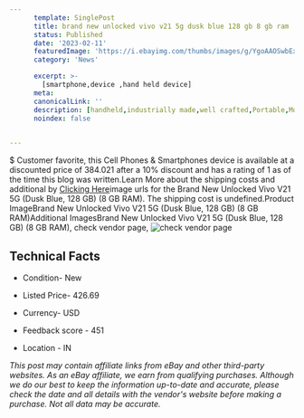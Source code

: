 ```yaml
---
      template: SinglePost
      title: brand new unlocked vivo v21 5g dusk blue 128 gb 8 gb ram 
      status: Published
      date: '2023-02-11'
      featuredImage: 'https://i.ebayimg.com/thumbs/images/g/YgoAAOSwbExjFvlc/s-l225.jpg'
      category: 'News'

      excerpt: >-
        [smartphone,device ,hand held device]
      meta:
      canonicalLink: ''
      description: [handheld,industrially made,well crafted,Portable,Mobile,Compact,Convenient,Lightweight,Maneuverable,Man-portable,Miniature,Carriable,Hand-held,Light,Holdable,Transportable,Mobile device,Pocket-sized,On-the-go,Wireless,Cordless,Compact size,Convenient size, smartphone,device ,hand held device]
      noindex: false

        
---
```

$
    Customer favorite, this Cell Phones & Smartphones device is available at a discounted price of 384.021 after a 10% discount and has a rating of 1 as of the time this blog was written.Learn More about the shipping costs and additional by [Clicking Here](https://www.ebay.com/itm/334553293088?hash=item4de4ee2120%3Ag%3AYgoAAOSwbExjFvlc&amdata=enc%3AAQAHAAAA4Hlly8bxPu0w8Z0ap7JBcz%2B3QgECzy4u%2BRip8GD%2F8GqVC0XQWaSarpWCSjMN5ao7zYP7jkhL42lQkYIbhnEEIHOIDs8b%2Fcc20I4jC4ASj1AwZxnKkkswatVA7OSPICTyPXUvgBtdvfHCvJDboKMsCokdnP0XpxTCifwTZvvNvqf9TALND%2FqgvpsFpKWJIKTpg4e9TWwUQDKGEXPq0ta5hqoeSBmbhMgRYeeUfUPZsMVCK%2BbF202Z8qLhKrzN%2BpN%2FeCI1xIriMb69t5qrLrx3%2B653W9tHEudTNl2y3jjzhTO1&mkevt=1&mkcid=1&mkrid=711-53200-19255-0&campid=%253CePNCampaignId%253E&customid=%253CreferenceId%253E&toolid=10049)image urls for the Brand New Unlocked Vivo V21 5G (Dusk Blue, 128 GB) (8 GB RAM). The shipping cost is undefined.Product ImageBrand New Unlocked Vivo V21 5G (Dusk Blue, 128 GB) (8 GB RAM)Additional ImagesBrand New Unlocked Vivo V21 5G (Dusk Blue, 128 GB) (8 GB RAM), check vendor page, ![check vendor page](https://origin-galleryplus.ebayimg.com/ws/web/334553293088_2_0_1/225x225.jpg,https://origin-galleryplus.ebayimg.com/ws/web/334553293088_3_0_1/225x225.jpg,https://origin-galleryplus.ebayimg.com/ws/web/334553293088_4_0_1/225x225.jpg,https://origin-galleryplus.ebayimg.com/ws/web/334553293088_5_0_1/225x225.jpg,https://origin-galleryplus.ebayimg.com/ws/web/334553293088_6_0_1/225x225.jpg,https://origin-galleryplus.ebayimg.com/ws/web/334553293088_7_0_1/225x225.jpg,https://origin-galleryplus.ebayimg.com/ws/web/334553293088_8_0_1/225x225.jpg,https://origin-galleryplus.ebayimg.com/ws/web/334553293088_9_0_1/225x225.jpg)
    
    

 ## Technical Facts 



     
      

 - Condition- New 


      

 - Listed Price- 426.69 


      

 - Currency- USD 


      

 - Feedback score - 451 


      

 - Location - IN 


      
      

 *_This post may contain affiliate links from eBay and other third-party websites. As an eBay affiliate, we earn from qualifying purchases. Although we do our best to keep the information up-to-date and accurate, please check the date and all details with the vendor's website before making a purchase. Not all data may be accurate._*



    
    
    
    
    